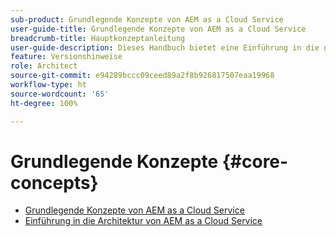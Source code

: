 ```yaml
---
sub-product: Grundlegende Konzepte von AEM as a Cloud Service
user-guide-title: Grundlegende Konzepte von AEM as a Cloud Service
breadcrumb-title: Hauptkonzeptanleitung
user-guide-description: Dieses Handbuch bietet eine Einführung in die grundlegenden Konzepte von Experience Manager as a Cloud Service, einschließlich der Architektur des neuen Service.
feature: Versionshinweise
role: Architect
source-git-commit: e94289bccc09ceed89a2f8b926817507eaa19968
workflow-type: ht
source-wordcount: '65'
ht-degree: 100%

---
```



# Grundlegende Konzepte {#core-concepts}

+ [Grundlegende Konzepte von AEM as a Cloud Service](/help/core-concepts/home.md)
+ [Einführung in die Architektur von AEM as a Cloud Service](architecture.md)